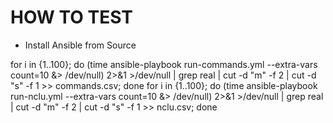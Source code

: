 HOW TO TEST
===========

 * Install Ansible from Source

for i in {1..100}; do (time ansible-playbook run-commands.yml --extra-vars count=10 &> /dev/null) 2>&1 >/dev/null | grep real | cut -d "m" -f 2 | cut -d "s" -f 1 >> commands.csv; done
for i in {1..100}; do (time ansible-playbook run-nclu.yml --extra-vars count=10 &> /dev/null) 2>&1 >/dev/null | grep real | cut -d "m" -f 2 | cut -d "s" -f 1 >> nclu.csv; done
